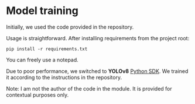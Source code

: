 # Model training

Initially, we used the code provided in the repository. 

Usage is straightforward. After installing requirements from the project root:

```
pip install -r requirements.txt
```
You can freely use a notepad.

Due to poor performance, we switched to **YOLOv8**  [Python SDK](https://github.com/hero/YOLOv8). We trained it according to the instructions in the repository.

Note: I am not the author of the code in the module. It is provided for contextual purposes only.